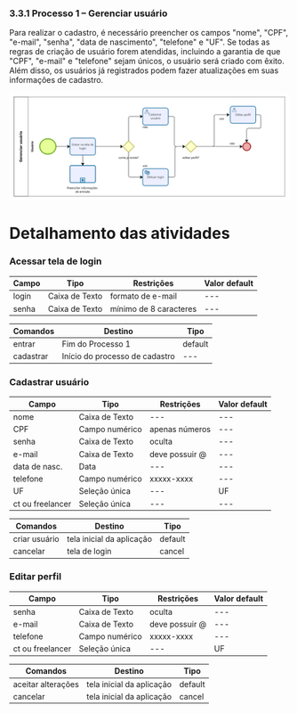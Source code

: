 ### 3.3.1 Processo 1 – Gerenciar usuário

Para realizar o cadastro, é necessário preencher os campos "nome", "CPF", "e-mail", "senha", "data de nascimento", "telefone" e "UF". Se todas as regras de criação de usuário forem atendidas, incluindo a garantia de que "CPF", "e-mail" e "telefone" sejam únicos, o usuário será criado com êxito. Além disso, os usuários já registrados podem fazer atualizações em suas informações de cadastro.

![Exemplo de um Modelo BPMN do PROCESSO 1](../images/processo1.png "Modelo BPMN do Processo 1.")

# Detalhamento das atividades

### **Acessar tela de login**


| **Campo**       | **Tipo**         | **Restrições**          | **Valor default** |
| ---             | ---              | ---                     | ---               |
| login           | Caixa de Texto   | formato de e-mail       | ---               |
| senha           | Caixa de Texto   | mínimo de 8 caracteres  | ---               |

| **Comandos**         |  **Destino**                   | **Tipo**        |
| ---                  | ---                            | ---             |
| entrar               | Fim do Processo 1              | default         |
| cadastrar            | Início do processo de cadastro | ---             |


### **Cadastrar usuário**

| **Campo**       | **Tipo**         | **Restrições**          | **Valor default** |
| ---             | ---              | ---                     | ---               |
| nome            | Caixa de Texto   | ---                     | ---               |
| CPF             | Campo numérico   | apenas números          | ---               |
| senha           | Caixa de Texto   | oculta                  | ---               |
| e-mail          | Caixa de Texto   | deve possuir @          | ---               |
| data de nasc.   | Data             | ---                     | ---               |
| telefone        | Campo numérico   | xxxxx-xxxx              | ---               |
| UF              | Seleção única    | ---                     | UF                |
| ct ou freelancer| Seleção única    | ---                     | ---               |

| **Comandos**         |  **Destino**                   | **Tipo**        |
| ---                  | ---                            | ---             |
| criar usuário        | tela inicial da aplicação      | default         |
| cancelar             | tela de login                  | cancel          |


### **Editar perfil**

| **Campo**       | **Tipo**         | **Restrições**          | **Valor default** |
| ---             | ---              | ---                     | ---               |
| senha           | Caixa de Texto   | oculta                  | ---               |
| e-mail          | Caixa de Texto   | deve possuir @          | ---               |
| telefone        | Campo numérico   | xxxxx-xxxx              | ---               |
| ct ou freelancer| Seleção única    | ---                     | UF                |

| **Comandos**         |  **Destino**                   | **Tipo**        |
| ---                  | ---                            | ---             |
| aceitar alterações   | tela inicial da aplicação      | default         |
| cancelar             | tela inicial da aplicação      | cancel          |
